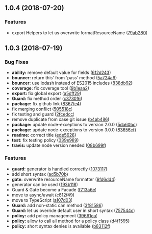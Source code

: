 <a name="1.0.4"></a>
## 1.0.4 (2018-07-20)


### Features

* export Helpers to let us overwrite formatResourceName ([79ab280](https://github.com/Slynova-Org/fence/commit/79ab280))


<a name="1.0.3"></a>
## 1.0.3 (2018-07-19)


### Bug Fixes

* **ability:** remove default value for fields ([6f2d243](https://github.com/Slynova-Org/fence/commit/6f2d243))
* **bouncer:** return this' from 'pass' method ([5a724a6](https://github.com/Slynova-Org/fence/commit/5a724a6))
* **bouncer:** use lodash instead of ES2015 includes ([838db92](https://github.com/Slynova-Org/fence/commit/838db92))
* **coverage:** fix coverage tool ([9b1eaa2](https://github.com/Slynova-Org/fence/commit/9b1eaa2))
* **export:** fix global export ([a5dff29](https://github.com/Slynova-Org/fence/commit/a5dff29))
* **Guard:** fix method order ([c3730f6](https://github.com/Slynova-Org/fence/commit/c3730f6))
* **package:** fix github link ([8367fe4](https://github.com/Slynova-Org/fence/commit/8367fe4))
* fix merging conflict ([505518c](https://github.com/Slynova-Org/fence/commit/505518c))
* fix testing and guard ([2fcedcc](https://github.com/Slynova-Org/fence/commit/2fcedcc))
* remove duplicate from case git issue ([b4ab486](https://github.com/Slynova-Org/fence/commit/b4ab486))
* **package:** update node-exceptions to version 2.0.0 ([5da60bc](https://github.com/Slynova-Org/fence/commit/5da60bc))
* **package:** update node-exceptions to version 3.0.0 ([83656cf](https://github.com/Slynova-Org/fence/commit/83656cf))
* **readme:** correct title ([ede5628](https://github.com/Slynova-Org/fence/commit/ede5628))
* **test:** fix testing policy ([039e989](https://github.com/Slynova-Org/fence/commit/039e989))
* **travis:** update node version needed ([08b699f](https://github.com/Slynova-Org/fence/commit/08b699f))


### Features

* **guard:** generator is handled correctly ([1073117](https://github.com/Slynova-Org/fence/commit/1073117))
* add short syntax ([ad5b70b](https://github.com/Slynova-Org/fence/commit/ad5b70b))
* **gate:** overwrite resourceName formatter ([9fd6dd4](https://github.com/Slynova-Org/fence/commit/9fd6dd4))
* generator can be used ([193b118](https://github.com/Slynova-Org/fence/commit/193b118))
* Guard & Gate become a Facade ([f713a6e](https://github.com/Slynova-Org/fence/commit/f713a6e))
* move to async/await ([c812f49](https://github.com/Slynova-Org/fence/commit/c812f49))
* move to TypeScript ([a107d03](https://github.com/Slynova-Org/fence/commit/a107d03))
* **Guard:** add non-static can method ([3f81586](https://github.com/Slynova-Org/fence/commit/3f81586))
* **Guard:** let us override default user in short syntax ([757544c](https://github.com/Slynova-Org/fence/commit/757544c))
* **policy:** add policy management ([39661ea](https://github.com/Slynova-Org/fence/commit/39661ea))
* **policy:** allow to call all method for a policy class ([d4f1595](https://github.com/Slynova-Org/fence/commit/d4f1595))
* **policy:** short syntax denies is available ([b83112f](https://github.com/Slynova-Org/fence/commit/b83112f))



